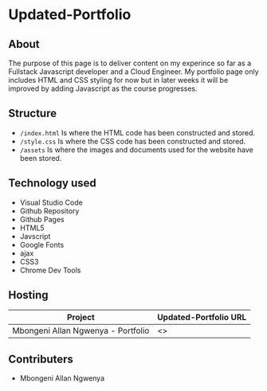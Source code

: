 # Updated-Portfolio

## About

The purpose of this page is to deliver content on my experince so far as a Fullstack Javascript developer and a Cloud Engineer. My portfolio page only includes HTML and CSS styling for now but in later weeks it will be improved by adding Javascript as the course progresses. 


## Structure

- `/index.html` Is where the HTML code has been constructed and stored. 
- `/style.css` Is where the CSS code has been constructed and stored. 
- `/assets` Is where the images and documents used for the website have been stored. 

## Technology used

- Visual Studio Code
- Github Repository
- Github Pages
- HTML5
- Javscript
- Google Fonts 
- ajax
- CSS3
- Chrome Dev Tools


## Hosting

| Project                            | Updated-Portfolio URL                                    |
|------------------------------------|--------------------------------------------------|
| Mbongeni Allan Ngwenya - Portfolio | <>                                               |


## Contributers

- Mbongeni Allan Ngwenya